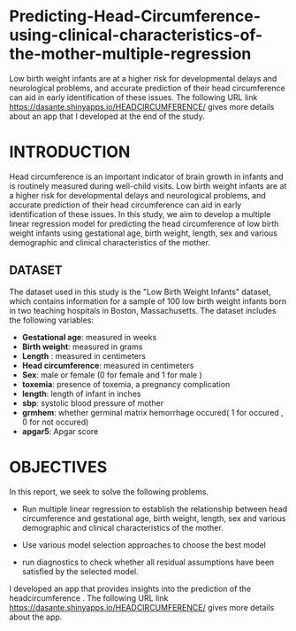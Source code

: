 # Predicting-Head-Circumference-using-clinical-characteristics-of-the-mother-multiple-regression
Low birth weight infants are at a higher risk for developmental delays and neurological problems, and accurate prediction of their head circumference can aid in early identification of these issues. The following URL link https://dasante.shinyapps.io/HEADCIRCUMFERENCE/  gives more details about an app that I developed at the end of the study. 

# INTRODUCTION
Head circumference is an important indicator of brain growth in infants and is routinely measured during well-child visits. Low birth weight infants are at a higher risk for developmental delays and neurological problems, and accurate prediction of their head circumference can aid in early identification of these issues. In this study, we aim to develop a multiple linear regression model for predicting the head circumference of low birth weight infants using gestational age, birth weight, length,  sex and various demographic and clinical characteristics of the mother.


## DATASET 
The dataset used in this study is the "Low Birth Weight Infants" dataset, which contains information for a sample of 100 low birth weight infants born in two teaching hospitals in Boston, Massachusetts. The dataset includes the following variables:

* **Gestational age**: measured in weeks
* **Birth weight**: measured in grams
* **Length** : measured in centimeters
* **Head circumference**: measured in centimeters
* **Sex**: male or female (0 for female and 1 for male )
* **toxemia**: presence of toxemia, a pregnancy complication
* **length**: length of infant in inches
* **sbp**: systolic blood pressure of mother
* **grmhem**: whether germinal matrix hemorrhage occured( 1 for occured , 0 for not occured)
* **apgar5**: Apgar score 

# OBJECTIVES 
In this report, we seek to solve the following problems.

*	Run multiple linear regression to establish the relationship between head circumference and gestational age, birth weight, length,  sex and various demographic and clinical characteristics of the mother.

* Use various model selection approaches to choose the best model

*	run diagnostics to check whether all residual assumptions have been satisfied by the selected model.

I developed an app that provides insights into the prediction of the headcircumference . The following URL link https://dasante.shinyapps.io/HEADCIRCUMFERENCE/  gives more details about the app. 
